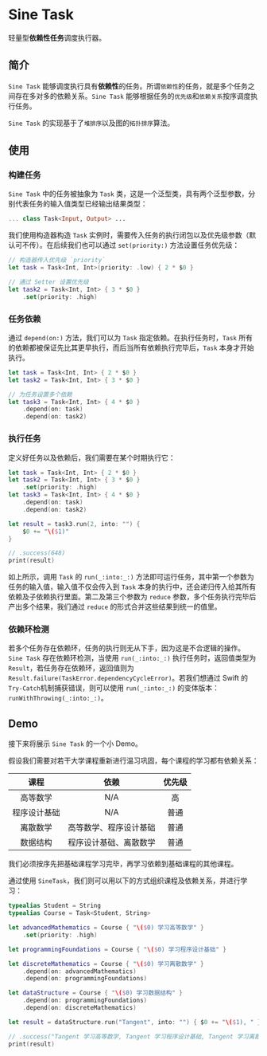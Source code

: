 # Sine Task

轻量型**依赖性任务**调度执行器。

## 简介

`Sine Task` 能够调度执行具有**依赖性**的任务。所谓`依赖性`的任务，就是多个任务之间存在多对多的依赖关系。`Sine Task` 能够根据任务的`优先级`和`依赖关系`按序调度执行任务。

`Sine Task` 的实现基于了`堆排序`以及图的`拓扑排序`算法。

## 使用

### 构建任务

`Sine Task` 中的任务被抽象为 `Task` 类，这是一个泛型类，具有两个泛型参数，分别代表任务的输入值类型已经输出结果类型：

```Swift
... class Task<Input, Output> ...
```

我们使用构造器构造 `Task` 实例时，需要传入任务的执行闭包以及优先级参数（默认可不传）。在后续我们也可以通过 `set(priority:)` 方法设置任务优先级：

```Swift
// 构造器传入优先级 `priority`
let task = Task<Int, Int>(priority: .low) { 2 * $0 }

// 通过 Setter 设置优先级
let task2 = Task<Int, Int> { 3 * $0 }
    .set(priority: .high)
```

### 任务依赖

通过 `depend(on:)` 方法，我们可以为 `Task` 指定依赖。在执行任务时，`Task` 所有的依赖都被保证先比其更早执行，而后当所有依赖执行完毕后，`Task` 本身才开始执行。

```Swift
let task = Task<Int, Int> { 2 * $0 }
let task2 = Task<Int, Int> { 3 * $0 }

// 为任务设置多个依赖
let task3 = Task<Int, Int> { 4 * $0 }
    .depend(on: task)
    .depend(on: task2)
```

### 执行任务

定义好任务以及依赖后，我们需要在某个时期执行它：

```Swift
let task = Task<Int, Int> { 2 * $0 }
let task2 = Task<Int, Int> { 3 * $0 }
    .set(priority: .high)
let task3 = Task<Int, Int> { 4 * $0 }
    .depend(on: task)
    .depend(on: task2)

let result = task3.run(2, into: "") {
    $0 += "\($1)"
}

// .success(648)
print(result)
```

如上所示，调用 `Task` 的 `run(_:into:_:)` 方法即可运行任务，其中第一个参数为任务的输入值，输入值不仅会传入到 `Task` 本身的执行中，还会递归传入给其所有依赖及子依赖执行里面。第二及第三个参数为 `reduce` 参数，多个任务执行完毕后产出多个结果，我们通过 `reduce` 的形式合并这些结果到统一的值里。

### 依赖环检测

若多个任务存在依赖环，任务的执行则无从下手，因为这是不合逻辑的操作。 `Sine Task` 存在依赖环检测，当使用 `run(_:into:_:)` 执行任务时，返回值类型为 `Result`，若任务存在依赖环，返回值则为`Result.failure(TaskError.dependencyCycleError)`。若我们想通过 Swift 的 `Try-Catch`机制捕获错误，则可以使用 `run(_:into:_:)` 的变体版本：`runWithThrowing(_:into:_:)`。

## Demo

接下来将展示 `Sine Task` 的一个小 Demo。

假设我们需要对若干大学课程重新进行温习巩固，每个课程的学习都有依赖关系：

| 课程 | 依赖 | 优先级 |
| :---: | :----: | :----: |
| 高等数学 | N/A | 高 |
| 程序设计基础 | N/A | 普通 |
| 离散数学 | 高等数学、程序设计基础 | 普通 |
| 数据结构 | 程序设计基础、离散数学 | 普通 |

我们必须按序先把基础课程学习完毕，再学习依赖到基础课程的其他课程。

通过使用 `SineTask`，我们则可以用以下的方式组织课程及依赖关系，并进行学习：

```Swift
typealias Student = String
typealias Course = Task<Student, String>

let advancedMathematics = Course { "\($0) 学习高等数学" }
    .set(priority: .high)

let programmingFoundations = Course { "\($0) 学习程序设计基础" }

let discreteMathematics = Course { "\($0) 学习离散数学" }
    .depend(on: advancedMathematics)
    .depend(on: programmingFoundations)

let dataStructure = Course { "\($0) 学习数据结构" }
    .depend(on: programmingFoundations)
    .depend(on: discreteMathematics)

let result = dataStructure.run("Tangent", into: "") { $0 += "\($1), " }

// .success("Tangent 学习高等数学, Tangent 学习程序设计基础, Tangent 学习离散数学, Tangent 学习数据结构")
print(result)
```

